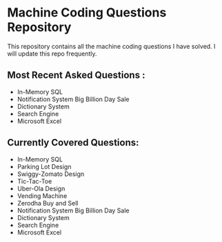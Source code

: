 # Machine Coding Questions Repository

This repository contains all the machine coding questions I have solved. I will update this repo frequently.

## Most Recent Asked Questions :
- In-Memory SQL
- Notification System Big Billion Day Sale
- Dictionary System
- Search Engine
- Microsoft Excel

## Currently Covered Questions:
- In-Memory SQL
- Parking Lot Design
- Swiggy-Zomato Design
- Tic-Tac-Toe
- Uber-Ola Design
- Vending Machine
- Zerodha Buy and Sell
- Notification System Big Billion Day Sale
- Dictionary System
- Search Engine
- Microsoft Excel